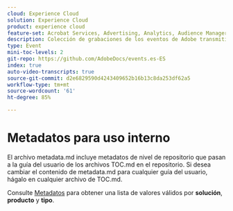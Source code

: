 ```yaml
---
cloud: Experience Cloud
solution: Experience Cloud
product: experience cloud
feature-set: Acrobat Services, Advertising, Analytics, Audience Manager, Campaign, Commerce, Customer Journey Analytics, Document Cloud, Experience Cloud Services, Experience Manager, Experience Manager Assets, Experience Manager Cloud Manager, Experience Manager Forms, Experience Manager Guides, Experience Manager Screens, Experience Manager Sites, Experience Platform, Journey Optimizer, Journey Orchestration, Marketo Engage, Workfront
description: Colección de grabaciones de los eventos de Adobe transmitidos en directo.
type: Event
mini-toc-levels: 2
git-repo: https://github.com/AdobeDocs/events.es-ES
index: true
auto-video-transcripts: true
source-git-commit: d2e6829590d4243409652b16b13c8da253df62a5
workflow-type: tm+mt
source-wordcount: '61'
ht-degree: 85%

---
```



# Metadatos para uso interno

El archivo metadata.md incluye metadatos de nivel de repositorio que pasan a la guía del usuario de los archivos TOC.md en el repositorio. Si desea cambiar el contenido de metadata.md para cualquier guía del usuario, hágalo en cualquier archivo de TOC.md.

Consulte [Metadatos](https://experienceleague.adobe.com/docs/authoring-guide-exl/using/editing/user-guide-setup/metadata.html?lang=es) para obtener una lista de valores válidos por **solución**, **producto** y **tipo**.
